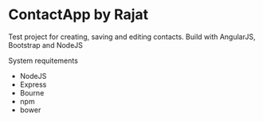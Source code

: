 # ContactApp by Rajat

Test project for creating, saving and editing contacts. 
Build with AngularJS, Bootstrap and NodeJS

System requitements
- NodeJS
- Express
- Bourne
- npm
- bower

